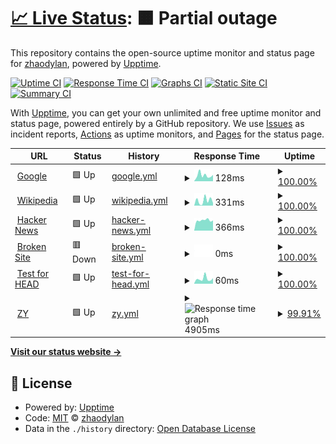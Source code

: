 # [📈 Live Status](https://zhaodylan.github.io/upptime-ziyuan): <!--live status--> **🟧 Partial outage**

This repository contains the open-source uptime monitor and status page for [zhaodylan](https://zhaodylan.github.io/upptime-ziyuan), powered by [Upptime](https://github.com/upptime/upptime).

[![Uptime CI](https://github.com/zhaodylan/upptime-ziyuan/workflows/Uptime%20CI/badge.svg)](https://github.com/zhaodylan/upptime-ziyuan/actions?query=workflow%3A%22Uptime+CI%22)
[![Response Time CI](https://github.com/zhaodylan/upptime-ziyuan/workflows/Response%20Time%20CI/badge.svg)](https://github.com/zhaodylan/upptime-ziyuan/actions?query=workflow%3A%22Response+Time+CI%22)
[![Graphs CI](https://github.com/zhaodylan/upptime-ziyuan/workflows/Graphs%20CI/badge.svg)](https://github.com/zhaodylan/upptime-ziyuan/actions?query=workflow%3A%22Graphs+CI%22)
[![Static Site CI](https://github.com/zhaodylan/upptime-ziyuan/workflows/Static%20Site%20CI/badge.svg)](https://github.com/zhaodylan/upptime-ziyuan/actions?query=workflow%3A%22Static+Site+CI%22)
[![Summary CI](https://github.com/zhaodylan/upptime-ziyuan/workflows/Summary%20CI/badge.svg)](https://github.com/zhaodylan/upptime-ziyuan/actions?query=workflow%3A%22Summary+CI%22)

With [Upptime](https://upptime.js.org), you can get your own unlimited and free uptime monitor and status page, powered entirely by a GitHub repository. We use [Issues](https://github.com/zhaodylan/upptime-ziyuan/issues) as incident reports, [Actions](https://github.com/zhaodylan/upptime-ziyuan/actions) as uptime monitors, and [Pages](https://zhaodylan.github.io/upptime-ziyuan) for the status page.

<!--start: status pages-->
<!-- This summary is generated by Upptime (https://github.com/upptime/upptime) -->
<!-- Do not edit this manually, your changes will be overwritten -->
<!-- prettier-ignore -->
| URL | Status | History | Response Time | Uptime |
| --- | ------ | ------- | ------------- | ------ |
| <img alt="" src="https://favicons.githubusercontent.com/www.google.com" height="13"> [Google](https://www.google.com) | 🟩 Up | [google.yml](https://github.com/zhaodylan/uptime-ziyuan/commits/HEAD/history/google.yml) | <details><summary><img alt="Response time graph" src="./graphs/google/response-time-week.png" height="20"> 128ms</summary><br><a href="https://zhaodylan.github.io/upptime-ziyuan/history/google"><img alt="Response time 96" src="https://img.shields.io/endpoint?url=https%3A%2F%2Fraw.githubusercontent.com%2Fzhaodylan%2Fuptime-ziyuan%2FHEAD%2Fapi%2Fgoogle%2Fresponse-time.json"></a><br><a href="https://zhaodylan.github.io/upptime-ziyuan/history/google"><img alt="24-hour response time 54" src="https://img.shields.io/endpoint?url=https%3A%2F%2Fraw.githubusercontent.com%2Fzhaodylan%2Fuptime-ziyuan%2FHEAD%2Fapi%2Fgoogle%2Fresponse-time-day.json"></a><br><a href="https://zhaodylan.github.io/upptime-ziyuan/history/google"><img alt="7-day response time 128" src="https://img.shields.io/endpoint?url=https%3A%2F%2Fraw.githubusercontent.com%2Fzhaodylan%2Fuptime-ziyuan%2FHEAD%2Fapi%2Fgoogle%2Fresponse-time-week.json"></a><br><a href="https://zhaodylan.github.io/upptime-ziyuan/history/google"><img alt="30-day response time 108" src="https://img.shields.io/endpoint?url=https%3A%2F%2Fraw.githubusercontent.com%2Fzhaodylan%2Fuptime-ziyuan%2FHEAD%2Fapi%2Fgoogle%2Fresponse-time-month.json"></a><br><a href="https://zhaodylan.github.io/upptime-ziyuan/history/google"><img alt="1-year response time 96" src="https://img.shields.io/endpoint?url=https%3A%2F%2Fraw.githubusercontent.com%2Fzhaodylan%2Fuptime-ziyuan%2FHEAD%2Fapi%2Fgoogle%2Fresponse-time-year.json"></a></details> | <details><summary><a href="https://zhaodylan.github.io/upptime-ziyuan/history/google">100.00%</a></summary><a href="https://zhaodylan.github.io/upptime-ziyuan/history/google"><img alt="All-time uptime 100.00%" src="https://img.shields.io/endpoint?url=https%3A%2F%2Fraw.githubusercontent.com%2Fzhaodylan%2Fuptime-ziyuan%2FHEAD%2Fapi%2Fgoogle%2Fuptime.json"></a><br><a href="https://zhaodylan.github.io/upptime-ziyuan/history/google"><img alt="24-hour uptime 100.00%" src="https://img.shields.io/endpoint?url=https%3A%2F%2Fraw.githubusercontent.com%2Fzhaodylan%2Fuptime-ziyuan%2FHEAD%2Fapi%2Fgoogle%2Fuptime-day.json"></a><br><a href="https://zhaodylan.github.io/upptime-ziyuan/history/google"><img alt="7-day uptime 100.00%" src="https://img.shields.io/endpoint?url=https%3A%2F%2Fraw.githubusercontent.com%2Fzhaodylan%2Fuptime-ziyuan%2FHEAD%2Fapi%2Fgoogle%2Fuptime-week.json"></a><br><a href="https://zhaodylan.github.io/upptime-ziyuan/history/google"><img alt="30-day uptime 100.00%" src="https://img.shields.io/endpoint?url=https%3A%2F%2Fraw.githubusercontent.com%2Fzhaodylan%2Fuptime-ziyuan%2FHEAD%2Fapi%2Fgoogle%2Fuptime-month.json"></a><br><a href="https://zhaodylan.github.io/upptime-ziyuan/history/google"><img alt="1-year uptime 100.00%" src="https://img.shields.io/endpoint?url=https%3A%2F%2Fraw.githubusercontent.com%2Fzhaodylan%2Fuptime-ziyuan%2FHEAD%2Fapi%2Fgoogle%2Fuptime-year.json"></a></details>
| <img alt="" src="https://favicons.githubusercontent.com/en.wikipedia.org" height="13"> [Wikipedia](https://en.wikipedia.org) | 🟩 Up | [wikipedia.yml](https://github.com/zhaodylan/uptime-ziyuan/commits/HEAD/history/wikipedia.yml) | <details><summary><img alt="Response time graph" src="./graphs/wikipedia/response-time-week.png" height="20"> 331ms</summary><br><a href="https://zhaodylan.github.io/upptime-ziyuan/history/wikipedia"><img alt="Response time 212" src="https://img.shields.io/endpoint?url=https%3A%2F%2Fraw.githubusercontent.com%2Fzhaodylan%2Fuptime-ziyuan%2FHEAD%2Fapi%2Fwikipedia%2Fresponse-time.json"></a><br><a href="https://zhaodylan.github.io/upptime-ziyuan/history/wikipedia"><img alt="24-hour response time 178" src="https://img.shields.io/endpoint?url=https%3A%2F%2Fraw.githubusercontent.com%2Fzhaodylan%2Fuptime-ziyuan%2FHEAD%2Fapi%2Fwikipedia%2Fresponse-time-day.json"></a><br><a href="https://zhaodylan.github.io/upptime-ziyuan/history/wikipedia"><img alt="7-day response time 331" src="https://img.shields.io/endpoint?url=https%3A%2F%2Fraw.githubusercontent.com%2Fzhaodylan%2Fuptime-ziyuan%2FHEAD%2Fapi%2Fwikipedia%2Fresponse-time-week.json"></a><br><a href="https://zhaodylan.github.io/upptime-ziyuan/history/wikipedia"><img alt="30-day response time 315" src="https://img.shields.io/endpoint?url=https%3A%2F%2Fraw.githubusercontent.com%2Fzhaodylan%2Fuptime-ziyuan%2FHEAD%2Fapi%2Fwikipedia%2Fresponse-time-month.json"></a><br><a href="https://zhaodylan.github.io/upptime-ziyuan/history/wikipedia"><img alt="1-year response time 212" src="https://img.shields.io/endpoint?url=https%3A%2F%2Fraw.githubusercontent.com%2Fzhaodylan%2Fuptime-ziyuan%2FHEAD%2Fapi%2Fwikipedia%2Fresponse-time-year.json"></a></details> | <details><summary><a href="https://zhaodylan.github.io/upptime-ziyuan/history/wikipedia">100.00%</a></summary><a href="https://zhaodylan.github.io/upptime-ziyuan/history/wikipedia"><img alt="All-time uptime 100.00%" src="https://img.shields.io/endpoint?url=https%3A%2F%2Fraw.githubusercontent.com%2Fzhaodylan%2Fuptime-ziyuan%2FHEAD%2Fapi%2Fwikipedia%2Fuptime.json"></a><br><a href="https://zhaodylan.github.io/upptime-ziyuan/history/wikipedia"><img alt="24-hour uptime 100.00%" src="https://img.shields.io/endpoint?url=https%3A%2F%2Fraw.githubusercontent.com%2Fzhaodylan%2Fuptime-ziyuan%2FHEAD%2Fapi%2Fwikipedia%2Fuptime-day.json"></a><br><a href="https://zhaodylan.github.io/upptime-ziyuan/history/wikipedia"><img alt="7-day uptime 100.00%" src="https://img.shields.io/endpoint?url=https%3A%2F%2Fraw.githubusercontent.com%2Fzhaodylan%2Fuptime-ziyuan%2FHEAD%2Fapi%2Fwikipedia%2Fuptime-week.json"></a><br><a href="https://zhaodylan.github.io/upptime-ziyuan/history/wikipedia"><img alt="30-day uptime 100.00%" src="https://img.shields.io/endpoint?url=https%3A%2F%2Fraw.githubusercontent.com%2Fzhaodylan%2Fuptime-ziyuan%2FHEAD%2Fapi%2Fwikipedia%2Fuptime-month.json"></a><br><a href="https://zhaodylan.github.io/upptime-ziyuan/history/wikipedia"><img alt="1-year uptime 100.00%" src="https://img.shields.io/endpoint?url=https%3A%2F%2Fraw.githubusercontent.com%2Fzhaodylan%2Fuptime-ziyuan%2FHEAD%2Fapi%2Fwikipedia%2Fuptime-year.json"></a></details>
| <img alt="" src="https://favicons.githubusercontent.com/news.ycombinator.com" height="13"> [Hacker News](https://news.ycombinator.com) | 🟩 Up | [hacker-news.yml](https://github.com/zhaodylan/uptime-ziyuan/commits/HEAD/history/hacker-news.yml) | <details><summary><img alt="Response time graph" src="./graphs/hacker-news/response-time-week.png" height="20"> 366ms</summary><br><a href="https://zhaodylan.github.io/upptime-ziyuan/history/hacker-news"><img alt="Response time 387" src="https://img.shields.io/endpoint?url=https%3A%2F%2Fraw.githubusercontent.com%2Fzhaodylan%2Fuptime-ziyuan%2FHEAD%2Fapi%2Fhacker-news%2Fresponse-time.json"></a><br><a href="https://zhaodylan.github.io/upptime-ziyuan/history/hacker-news"><img alt="24-hour response time 363" src="https://img.shields.io/endpoint?url=https%3A%2F%2Fraw.githubusercontent.com%2Fzhaodylan%2Fuptime-ziyuan%2FHEAD%2Fapi%2Fhacker-news%2Fresponse-time-day.json"></a><br><a href="https://zhaodylan.github.io/upptime-ziyuan/history/hacker-news"><img alt="7-day response time 366" src="https://img.shields.io/endpoint?url=https%3A%2F%2Fraw.githubusercontent.com%2Fzhaodylan%2Fuptime-ziyuan%2FHEAD%2Fapi%2Fhacker-news%2Fresponse-time-week.json"></a><br><a href="https://zhaodylan.github.io/upptime-ziyuan/history/hacker-news"><img alt="30-day response time 372" src="https://img.shields.io/endpoint?url=https%3A%2F%2Fraw.githubusercontent.com%2Fzhaodylan%2Fuptime-ziyuan%2FHEAD%2Fapi%2Fhacker-news%2Fresponse-time-month.json"></a><br><a href="https://zhaodylan.github.io/upptime-ziyuan/history/hacker-news"><img alt="1-year response time 387" src="https://img.shields.io/endpoint?url=https%3A%2F%2Fraw.githubusercontent.com%2Fzhaodylan%2Fuptime-ziyuan%2FHEAD%2Fapi%2Fhacker-news%2Fresponse-time-year.json"></a></details> | <details><summary><a href="https://zhaodylan.github.io/upptime-ziyuan/history/hacker-news">100.00%</a></summary><a href="https://zhaodylan.github.io/upptime-ziyuan/history/hacker-news"><img alt="All-time uptime 99.97%" src="https://img.shields.io/endpoint?url=https%3A%2F%2Fraw.githubusercontent.com%2Fzhaodylan%2Fuptime-ziyuan%2FHEAD%2Fapi%2Fhacker-news%2Fuptime.json"></a><br><a href="https://zhaodylan.github.io/upptime-ziyuan/history/hacker-news"><img alt="24-hour uptime 100.00%" src="https://img.shields.io/endpoint?url=https%3A%2F%2Fraw.githubusercontent.com%2Fzhaodylan%2Fuptime-ziyuan%2FHEAD%2Fapi%2Fhacker-news%2Fuptime-day.json"></a><br><a href="https://zhaodylan.github.io/upptime-ziyuan/history/hacker-news"><img alt="7-day uptime 100.00%" src="https://img.shields.io/endpoint?url=https%3A%2F%2Fraw.githubusercontent.com%2Fzhaodylan%2Fuptime-ziyuan%2FHEAD%2Fapi%2Fhacker-news%2Fuptime-week.json"></a><br><a href="https://zhaodylan.github.io/upptime-ziyuan/history/hacker-news"><img alt="30-day uptime 100.00%" src="https://img.shields.io/endpoint?url=https%3A%2F%2Fraw.githubusercontent.com%2Fzhaodylan%2Fuptime-ziyuan%2FHEAD%2Fapi%2Fhacker-news%2Fuptime-month.json"></a><br><a href="https://zhaodylan.github.io/upptime-ziyuan/history/hacker-news"><img alt="1-year uptime 99.96%" src="https://img.shields.io/endpoint?url=https%3A%2F%2Fraw.githubusercontent.com%2Fzhaodylan%2Fuptime-ziyuan%2FHEAD%2Fapi%2Fhacker-news%2Fuptime-year.json"></a></details>
| <img alt="" src="https://favicons.githubusercontent.com/thissitedoesnotexist.com" height="13"> [Broken Site](https://thissitedoesnotexist.com) | 🟥 Down | [broken-site.yml](https://github.com/zhaodylan/uptime-ziyuan/commits/HEAD/history/broken-site.yml) | <details><summary><img alt="Response time graph" src="./graphs/broken-site/response-time-week.png" height="20"> 0ms</summary><br><a href="https://zhaodylan.github.io/upptime-ziyuan/history/broken-site"><img alt="Response time 0" src="https://img.shields.io/endpoint?url=https%3A%2F%2Fraw.githubusercontent.com%2Fzhaodylan%2Fuptime-ziyuan%2FHEAD%2Fapi%2Fbroken-site%2Fresponse-time.json"></a><br><a href="https://zhaodylan.github.io/upptime-ziyuan/history/broken-site"><img alt="24-hour response time 0" src="https://img.shields.io/endpoint?url=https%3A%2F%2Fraw.githubusercontent.com%2Fzhaodylan%2Fuptime-ziyuan%2FHEAD%2Fapi%2Fbroken-site%2Fresponse-time-day.json"></a><br><a href="https://zhaodylan.github.io/upptime-ziyuan/history/broken-site"><img alt="7-day response time 0" src="https://img.shields.io/endpoint?url=https%3A%2F%2Fraw.githubusercontent.com%2Fzhaodylan%2Fuptime-ziyuan%2FHEAD%2Fapi%2Fbroken-site%2Fresponse-time-week.json"></a><br><a href="https://zhaodylan.github.io/upptime-ziyuan/history/broken-site"><img alt="30-day response time 0" src="https://img.shields.io/endpoint?url=https%3A%2F%2Fraw.githubusercontent.com%2Fzhaodylan%2Fuptime-ziyuan%2FHEAD%2Fapi%2Fbroken-site%2Fresponse-time-month.json"></a><br><a href="https://zhaodylan.github.io/upptime-ziyuan/history/broken-site"><img alt="1-year response time 0" src="https://img.shields.io/endpoint?url=https%3A%2F%2Fraw.githubusercontent.com%2Fzhaodylan%2Fuptime-ziyuan%2FHEAD%2Fapi%2Fbroken-site%2Fresponse-time-year.json"></a></details> | <details><summary><a href="https://zhaodylan.github.io/upptime-ziyuan/history/broken-site">100.00%</a></summary><a href="https://zhaodylan.github.io/upptime-ziyuan/history/broken-site"><img alt="All-time uptime 100.00%" src="https://img.shields.io/endpoint?url=https%3A%2F%2Fraw.githubusercontent.com%2Fzhaodylan%2Fuptime-ziyuan%2FHEAD%2Fapi%2Fbroken-site%2Fuptime.json"></a><br><a href="https://zhaodylan.github.io/upptime-ziyuan/history/broken-site"><img alt="24-hour uptime 100.00%" src="https://img.shields.io/endpoint?url=https%3A%2F%2Fraw.githubusercontent.com%2Fzhaodylan%2Fuptime-ziyuan%2FHEAD%2Fapi%2Fbroken-site%2Fuptime-day.json"></a><br><a href="https://zhaodylan.github.io/upptime-ziyuan/history/broken-site"><img alt="7-day uptime 100.00%" src="https://img.shields.io/endpoint?url=https%3A%2F%2Fraw.githubusercontent.com%2Fzhaodylan%2Fuptime-ziyuan%2FHEAD%2Fapi%2Fbroken-site%2Fuptime-week.json"></a><br><a href="https://zhaodylan.github.io/upptime-ziyuan/history/broken-site"><img alt="30-day uptime 100.00%" src="https://img.shields.io/endpoint?url=https%3A%2F%2Fraw.githubusercontent.com%2Fzhaodylan%2Fuptime-ziyuan%2FHEAD%2Fapi%2Fbroken-site%2Fuptime-month.json"></a><br><a href="https://zhaodylan.github.io/upptime-ziyuan/history/broken-site"><img alt="1-year uptime 100.00%" src="https://img.shields.io/endpoint?url=https%3A%2F%2Fraw.githubusercontent.com%2Fzhaodylan%2Fuptime-ziyuan%2FHEAD%2Fapi%2Fbroken-site%2Fuptime-year.json"></a></details>
| <img alt="" src="https://favicons.githubusercontent.com/www.google.com" height="13"> [Test for HEAD](https://www.google.com) | 🟩 Up | [test-for-head.yml](https://github.com/zhaodylan/uptime-ziyuan/commits/HEAD/history/test-for-head.yml) | <details><summary><img alt="Response time graph" src="./graphs/test-for-head/response-time-week.png" height="20"> 60ms</summary><br><a href="https://zhaodylan.github.io/upptime-ziyuan/history/test-for-head"><img alt="Response time 34" src="https://img.shields.io/endpoint?url=https%3A%2F%2Fraw.githubusercontent.com%2Fzhaodylan%2Fuptime-ziyuan%2FHEAD%2Fapi%2Ftest-for-head%2Fresponse-time.json"></a><br><a href="https://zhaodylan.github.io/upptime-ziyuan/history/test-for-head"><img alt="24-hour response time 9" src="https://img.shields.io/endpoint?url=https%3A%2F%2Fraw.githubusercontent.com%2Fzhaodylan%2Fuptime-ziyuan%2FHEAD%2Fapi%2Ftest-for-head%2Fresponse-time-day.json"></a><br><a href="https://zhaodylan.github.io/upptime-ziyuan/history/test-for-head"><img alt="7-day response time 60" src="https://img.shields.io/endpoint?url=https%3A%2F%2Fraw.githubusercontent.com%2Fzhaodylan%2Fuptime-ziyuan%2FHEAD%2Fapi%2Ftest-for-head%2Fresponse-time-week.json"></a><br><a href="https://zhaodylan.github.io/upptime-ziyuan/history/test-for-head"><img alt="30-day response time 79" src="https://img.shields.io/endpoint?url=https%3A%2F%2Fraw.githubusercontent.com%2Fzhaodylan%2Fuptime-ziyuan%2FHEAD%2Fapi%2Ftest-for-head%2Fresponse-time-month.json"></a><br><a href="https://zhaodylan.github.io/upptime-ziyuan/history/test-for-head"><img alt="1-year response time 34" src="https://img.shields.io/endpoint?url=https%3A%2F%2Fraw.githubusercontent.com%2Fzhaodylan%2Fuptime-ziyuan%2FHEAD%2Fapi%2Ftest-for-head%2Fresponse-time-year.json"></a></details> | <details><summary><a href="https://zhaodylan.github.io/upptime-ziyuan/history/test-for-head">100.00%</a></summary><a href="https://zhaodylan.github.io/upptime-ziyuan/history/test-for-head"><img alt="All-time uptime 100.00%" src="https://img.shields.io/endpoint?url=https%3A%2F%2Fraw.githubusercontent.com%2Fzhaodylan%2Fuptime-ziyuan%2FHEAD%2Fapi%2Ftest-for-head%2Fuptime.json"></a><br><a href="https://zhaodylan.github.io/upptime-ziyuan/history/test-for-head"><img alt="24-hour uptime 100.00%" src="https://img.shields.io/endpoint?url=https%3A%2F%2Fraw.githubusercontent.com%2Fzhaodylan%2Fuptime-ziyuan%2FHEAD%2Fapi%2Ftest-for-head%2Fuptime-day.json"></a><br><a href="https://zhaodylan.github.io/upptime-ziyuan/history/test-for-head"><img alt="7-day uptime 100.00%" src="https://img.shields.io/endpoint?url=https%3A%2F%2Fraw.githubusercontent.com%2Fzhaodylan%2Fuptime-ziyuan%2FHEAD%2Fapi%2Ftest-for-head%2Fuptime-week.json"></a><br><a href="https://zhaodylan.github.io/upptime-ziyuan/history/test-for-head"><img alt="30-day uptime 100.00%" src="https://img.shields.io/endpoint?url=https%3A%2F%2Fraw.githubusercontent.com%2Fzhaodylan%2Fuptime-ziyuan%2FHEAD%2Fapi%2Ftest-for-head%2Fuptime-month.json"></a><br><a href="https://zhaodylan.github.io/upptime-ziyuan/history/test-for-head"><img alt="1-year uptime 100.00%" src="https://img.shields.io/endpoint?url=https%3A%2F%2Fraw.githubusercontent.com%2Fzhaodylan%2Fuptime-ziyuan%2FHEAD%2Fapi%2Ftest-for-head%2Fuptime-year.json"></a></details>
| <img alt="" src="https://favicons.githubusercontent.com/ziyuan.baidu.com" height="13"> [ZY](https://ziyuan.baidu.com) | 🟩 Up | [zy.yml](https://github.com/zhaodylan/uptime-ziyuan/commits/HEAD/history/zy.yml) | <details><summary><img alt="Response time graph" src="./graphs/zy/response-time-week.png" height="20"> 4905ms</summary><br><a href="https://zhaodylan.github.io/upptime-ziyuan/history/zy"><img alt="Response time 5892" src="https://img.shields.io/endpoint?url=https%3A%2F%2Fraw.githubusercontent.com%2Fzhaodylan%2Fuptime-ziyuan%2FHEAD%2Fapi%2Fzy%2Fresponse-time.json"></a><br><a href="https://zhaodylan.github.io/upptime-ziyuan/history/zy"><img alt="24-hour response time 5259" src="https://img.shields.io/endpoint?url=https%3A%2F%2Fraw.githubusercontent.com%2Fzhaodylan%2Fuptime-ziyuan%2FHEAD%2Fapi%2Fzy%2Fresponse-time-day.json"></a><br><a href="https://zhaodylan.github.io/upptime-ziyuan/history/zy"><img alt="7-day response time 4905" src="https://img.shields.io/endpoint?url=https%3A%2F%2Fraw.githubusercontent.com%2Fzhaodylan%2Fuptime-ziyuan%2FHEAD%2Fapi%2Fzy%2Fresponse-time-week.json"></a><br><a href="https://zhaodylan.github.io/upptime-ziyuan/history/zy"><img alt="30-day response time 5393" src="https://img.shields.io/endpoint?url=https%3A%2F%2Fraw.githubusercontent.com%2Fzhaodylan%2Fuptime-ziyuan%2FHEAD%2Fapi%2Fzy%2Fresponse-time-month.json"></a><br><a href="https://zhaodylan.github.io/upptime-ziyuan/history/zy"><img alt="1-year response time 5892" src="https://img.shields.io/endpoint?url=https%3A%2F%2Fraw.githubusercontent.com%2Fzhaodylan%2Fuptime-ziyuan%2FHEAD%2Fapi%2Fzy%2Fresponse-time-year.json"></a></details> | <details><summary><a href="https://zhaodylan.github.io/upptime-ziyuan/history/zy">99.91%</a></summary><a href="https://zhaodylan.github.io/upptime-ziyuan/history/zy"><img alt="All-time uptime 99.18%" src="https://img.shields.io/endpoint?url=https%3A%2F%2Fraw.githubusercontent.com%2Fzhaodylan%2Fuptime-ziyuan%2FHEAD%2Fapi%2Fzy%2Fuptime.json"></a><br><a href="https://zhaodylan.github.io/upptime-ziyuan/history/zy"><img alt="24-hour uptime 99.38%" src="https://img.shields.io/endpoint?url=https%3A%2F%2Fraw.githubusercontent.com%2Fzhaodylan%2Fuptime-ziyuan%2FHEAD%2Fapi%2Fzy%2Fuptime-day.json"></a><br><a href="https://zhaodylan.github.io/upptime-ziyuan/history/zy"><img alt="7-day uptime 99.91%" src="https://img.shields.io/endpoint?url=https%3A%2F%2Fraw.githubusercontent.com%2Fzhaodylan%2Fuptime-ziyuan%2FHEAD%2Fapi%2Fzy%2Fuptime-week.json"></a><br><a href="https://zhaodylan.github.io/upptime-ziyuan/history/zy"><img alt="30-day uptime 98.72%" src="https://img.shields.io/endpoint?url=https%3A%2F%2Fraw.githubusercontent.com%2Fzhaodylan%2Fuptime-ziyuan%2FHEAD%2Fapi%2Fzy%2Fuptime-month.json"></a><br><a href="https://zhaodylan.github.io/upptime-ziyuan/history/zy"><img alt="1-year uptime 99.18%" src="https://img.shields.io/endpoint?url=https%3A%2F%2Fraw.githubusercontent.com%2Fzhaodylan%2Fuptime-ziyuan%2FHEAD%2Fapi%2Fzy%2Fuptime-year.json"></a></details>

<!--end: status pages-->

[**Visit our status website →**](https://zhaodylan.github.io/upptime-ziyuan)

## 📄 License

- Powered by: [Upptime](https://github.com/upptime/upptime)
- Code: [MIT](./LICENSE) © [zhaodylan](https://zhaodylan.github.io/upptime-ziyuan)
- Data in the `./history` directory: [Open Database License](https://opendatacommons.org/licenses/odbl/1-0/)
